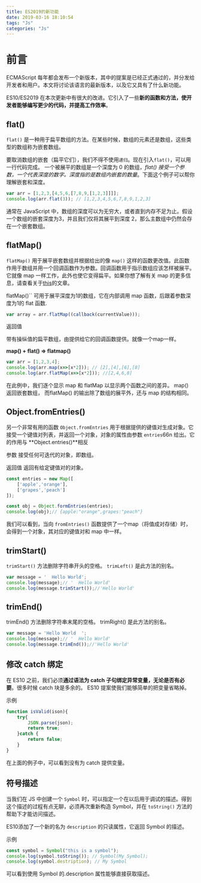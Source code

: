 ```yaml
---
title: ES2019的新功能
date: 2019-03-16 18:10:54
tags: "Js"
categories: "Js"
---
```


# 前言

ECMAScript 每年都会发布一个新版本，其中的提案是已经正式通过的，并分发给开发者和用户。本文将讨论该语言的最新版本，以及它又具有了什么新功能。

ES10/ES2019 在本次更新中有很大的改进。它引入了一些**新的函数和方法，使开发者能够编写更少的代码，并提高工作效率**。

## flat()

`flat()` 是一种用于扁平数组的方法。在某些时候，数组的元素还是数组，这些类型的数组称为嵌套数组。

要取消数组的嵌套（扁平它们），我们不得不使用`递归`。现在引入`flat()`，可以用一行代码完成。 一个被展平的数组是一个深度为 0 的数组，*flat() 接受一个参数，一个代表深度的数字。深度指的是数组内嵌套的数量*。下面这个例子可以帮你理解嵌套和深度。

```js
var arr = [1,2,3,[4,5,6,[7,8,9,[1,2,3]]]];
console.log(arr.flat(3)); // [1,2,3,4,5,6,7,8,9,1,2,3]
```

通常在 JavaScript 中，数组的深度可以为无穷大，或者直到内存不足为止。假设一个数组的嵌套深度为3，并且我们仅将其展平到深度 2，那么主数组中仍然会存在一个嵌套数组。

## flatMap()

`flatMap()` 用于展平嵌套数组并根据给出的像 `map()` 这样的函数更改值。此函数作用于数组并用一个回调函数作为参数。回调函数用于指示数组应该怎样被展平。它就像 map 一样工作，此外也使它变得扁平。如果你想了解有关 map 的更多信息，请查看关于[this](https://link.juejin.im/?target=https%3A%2F%2Fhackernoon.com%2Fmap-filter-reduce-ebbed4be4201)的文章。

flatMap()`` 可用于展平深度为1的数组，它在内部调用 map 函数，后跟着参数深度为1的 flat 函数.

```js
var array = arr.flatMap((callback(currentValue)));
```

返回值

带有操纵值的扁平数组，由提供给它的回调函数提供。就像一个map一样。

**map() + flat() => flatmap()**

```js
var arr = [1,2,3,4];
console.log(arr.map(x=>[x*2])); // [2],[4],[6],[8]
console.log(arr.flatMap(x=>[x*2])); //[2,4,6,8]
```

在此例中，我们逐个显示 map 和 flatMap 以显示两个函数之间的差异。 map() 返回嵌套数组，
而flatMap() 的输出除了数组的展平外，还与 map 的结构相同。

## Object.fromEntries()

另一个非常有用的函数 `Object.fromEntries` 用于根据提供的键值对生成对象。它接受一个键值对列表，并返回一个对象，对象的属性由参数 `entries`66n 给出。它的作用与 **Object.entries()**相反

参数
接受任何可迭代的对象，即数组。

<!-- more -->
返回值
返回有给定键值对的对象。

```js
const entries = new Map([
    ['apple','orange'],
    ['grapes','peach']
]);

const obj = Object.formEntries(entries);
console.log(obj);// {apple:"orange",grapes:"peach"}
```

我们可以看到，当向 `fromEntries()` 函数提供了一个map（将值成对存储）时，会得到一个对象，其对应的键值对和 map 中一样。

## trimStart()

`trimStart()` 方法删除字符串开头的空格。 `trimLeft()` 是此方法的别名。

```js
var message = '  Hello World';
console.log(message);// '  Hello World'
console.log(message.trimStart());//'Hello World'
```

## trimEnd()

trimEnd() 方法删除字符串末尾的空格。 trimRight() 是此方法的别名。

```js
var message = 'Hello World  ';
console.log(message);// '  Hello World'
console.log(message.trimEnd());//'Hello World'
```

## 修改 catch 绑定

在 ES10 之前，我们必须**通过语法为 catch 子句绑定异常变量，无论是否有必要**。很多时候 catch 块是多余的。 ES10 提案使我们能够简单的把变量省略掉。

示例

```js
function isValid(ison){
    try{
        JSON.parse(json);
        return true;
    }catch {
        return false;
    }
}
```

在上面的例子中，可以看到没有为 catch 提供变量。

## 符号描述

当我们在 JS 中创建一个 `Symbol` 时，可以指定一个在以后用于调试的描述。得到这个描述的过程有点无聊，必须再次重新构造 Symbol，并在 `toString()` 方法的帮助下才能访问描述。

ES10添加了一个新的名为 `description` 的只读属性，它返回 Symbol 的描述。

示例

```js
const symbol = Symbol("this is a symbol");
console.log(symbol.toString()); // Symbol(My Symbol);
console.log(symbol.destription); // My Symbol
```

可以看到使用 Symbol 的.description 属性能够直接获取描述。
